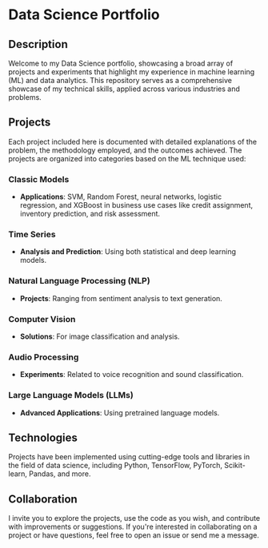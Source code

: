 # Data Science Portfolio

## Description

Welcome to my Data Science portfolio, showcasing a broad array of projects and experiments that highlight my experience in machine learning (ML) and data analytics. This repository serves as a comprehensive showcase of my technical skills, applied across various industries and problems.

## Projects

Each project included here is documented with detailed explanations of the problem, the methodology employed, and the outcomes achieved. The projects are organized into categories based on the ML technique used:

### Classic Models
- **Applications**: SVM, Random Forest, neural networks, logistic regression, and XGBoost in business use cases like credit assignment, inventory prediction, and risk assessment.

### Time Series
- **Analysis and Prediction**: Using both statistical and deep learning models.

### Natural Language Processing (NLP)
- **Projects**: Ranging from sentiment analysis to text generation.

### Computer Vision
- **Solutions**: For image classification and analysis.

### Audio Processing
- **Experiments**: Related to voice recognition and sound classification.

### Large Language Models (LLMs)
- **Advanced Applications**: Using pretrained language models.

## Technologies

Projects have been implemented using cutting-edge tools and libraries in the field of data science, including Python, TensorFlow, PyTorch, Scikit-learn, Pandas, and more.

## Collaboration

I invite you to explore the projects, use the code as you wish, and contribute with improvements or suggestions. If you're interested in collaborating on a project or have questions, feel free to open an issue or send me a message.
